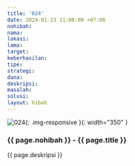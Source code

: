 ```yaml
---
title: '024'
date: 2024-01-23 11:08:00 +07:00
nohibah: 
nama: 
lokasi: 
lama: 
target: 
keberhasilan: 
tipe: 
strategi: 
dana: 
deskripsi: 
masalah: 
solusi: 
layout: hibah
---
```


![024](/static/img/hibahcms/024.png){: .img-responsive }{: width="350" }

### {{ page.nohibah }} - {{ page.title }}

{{ page.deskripsi }}
